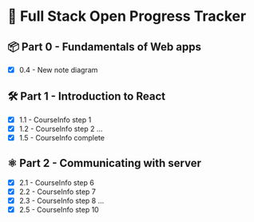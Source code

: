 # 🚀 Full Stack Open Progress Tracker

## 📦 Part 0 - Fundamentals of Web apps
- [x] 0.4 - New note diagram

## 🛠️ Part 1 - Introduction to React
- [x] 1.1 - CourseInfo step 1
- [x] 1.2 - CourseInfo step 2
...
- [x] 1.5 - CourseInfo complete

## ⚛️ Part 2 - Communicating with server
- [x] 2.1 - CourseInfo step 6
- [x] 2.2 - CourseInfo step 7
- [x] 2.3 - CourseInfo step 8
...
- [x] 2.5 - CourseInfo step 10
